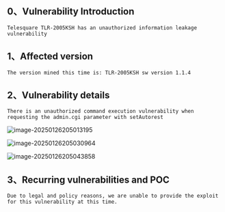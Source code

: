 ## 0、Vulnerability Introduction

```
Telesquare TLR-2005KSH has an unauthorized information leakage vulnerability
```

## 1、Affected version

```
The version mined this time is: TLR-2005KSH sw version 1.1.4
```

## 2、Vulnerability details

```
There is an unauthorized command execution vulnerability when requesting the admin.cgi parameter with setAutorest
```

![image-20250126205013195](D:\Desktop\Telesquare\5\image-20250126205013195.png)

![image-20250126205030964](D:\Desktop\Telesquare\5\image-20250126205030964.png)

![image-20250126205043858](D:\Desktop\Telesquare\5\image-20250126205043858.png)

## 3、Recurring vulnerabilities and POC

```
Due to legal and policy reasons, we are unable to provide the exploit for this vulnerability at this time.
```